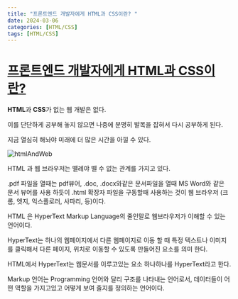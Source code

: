 ```yaml
---
title: "프론트엔드 개발자에게 HTML과 CSS이란? "
date: 2024-03-06
categories: [HTML/CSS]
tags: [HTML/CSS]
---
```


# **<u>프론트엔드 개발자에게 HTML과 CSS이란?</u>**

**HTML**과 **CSS**가 없는 웹 개발은 없다.

이를 단단하게 공부해 놓지 않으면 나중에 분명히 발목을 잡혀서 다시 공부하게 된다.

지금 열심히 해놔야 미래에 더 많은 시간을 아낄 수 있다.

![htmlAndWeb](/Users/zzzwa/Desktop/devBlog/images/2024-03-06-html_css_1/htmlAndWeb.webp)

HTML 과 웹 브라우저는 뗄레야 뗄 수 없는 관계를 가지고 있다.

.pdf 파일을 열때는 pdf뷰어, .doc, .docx와같은 문서파일을 열때 MS Word와 같은 문서 뷰어를 사용 하듯이 .html 확장자 파일을 구동할때 사용하는 것이 웹 브라우저 (크롬, 엣지, 익스플로러, 사파리, 등)이다.

HTML 은 HyperText Markup Language의 줄인말로 웹브라우저가 이해할 수 있는 언어이다.

HyperText는 하나의 웹페이지에서 다른 웹페이지로 이동 할 때 특정 텍스트나 이미지를 클릭해서 다른 페이지, 위치로 이동할 수 있도록 만들어진 요소를 의미 한다.

HTML에서 HyperText는 웹문서를 이루고있는 요소 하나하나를 HyperText라고 한다.

Markup 언어는 Programming 언어와 달리 구조를 나타내는 언어로서, 데이터들이 어떤 역할을 가지고있고 어떻게 보여 줄지를 정의하는 언어이다.
